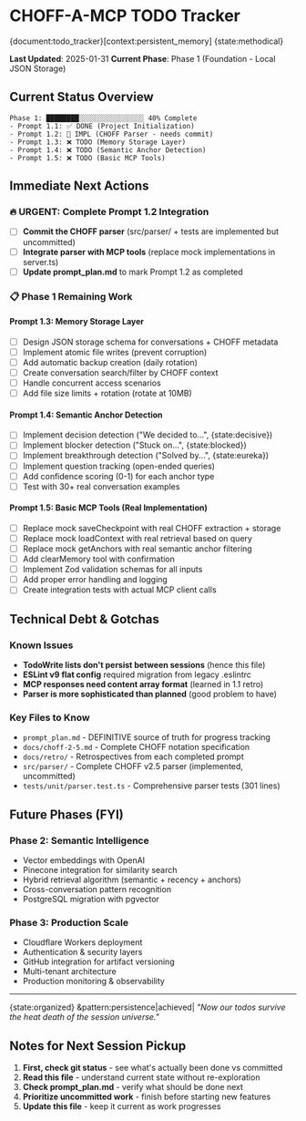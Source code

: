 # CHOFF-A-MCP TODO Tracker

{document:todo_tracker}[context:persistent_memory] {state:methodical}

**Last Updated**: 2025-01-31
**Current Phase**: Phase 1 (Foundation - Local JSON Storage)

## Current Status Overview

```
Phase 1: ████████░░░░░░░░░░░░░░░░ 40% Complete
- Prompt 1.1: ✅ DONE (Project Initialization)
- Prompt 1.2: 🚧 IMPL (CHOFF Parser - needs commit)
- Prompt 1.3: ❌ TODO (Memory Storage Layer)
- Prompt 1.4: ❌ TODO (Semantic Anchor Detection)
- Prompt 1.5: ❌ TODO (Basic MCP Tools)
```

## Immediate Next Actions

### 🔥 URGENT: Complete Prompt 1.2 Integration

- [ ] **Commit the CHOFF parser** (src/parser/ + tests are implemented but uncommitted)
- [ ] **Integrate parser with MCP tools** (replace mock implementations in server.ts)
- [ ] **Update prompt_plan.md** to mark Prompt 1.2 as completed

### 📋 Phase 1 Remaining Work

#### Prompt 1.3: Memory Storage Layer

- [ ] Design JSON storage schema for conversations + CHOFF metadata
- [ ] Implement atomic file writes (prevent corruption)
- [ ] Add automatic backup creation (daily rotation)
- [ ] Create conversation search/filter by CHOFF context
- [ ] Handle concurrent access scenarios
- [ ] Add file size limits + rotation (rotate at 10MB)

#### Prompt 1.4: Semantic Anchor Detection

- [ ] Implement decision detection ("We decided to...", {state:decisive})
- [ ] Implement blocker detection ("Stuck on...", {state:blocked})
- [ ] Implement breakthrough detection ("Solved by...", {state:eureka})
- [ ] Implement question tracking (open-ended queries)
- [ ] Add confidence scoring (0-1) for each anchor type
- [ ] Test with 30+ real conversation examples

#### Prompt 1.5: Basic MCP Tools (Real Implementation)

- [ ] Replace mock saveCheckpoint with real CHOFF extraction + storage
- [ ] Replace mock loadContext with real retrieval based on query
- [ ] Replace mock getAnchors with real semantic anchor filtering
- [ ] Add clearMemory tool with confirmation
- [ ] Implement Zod validation schemas for all inputs
- [ ] Add proper error handling and logging
- [ ] Create integration tests with actual MCP client calls

## Technical Debt & Gotchas

### Known Issues

- **TodoWrite lists don't persist between sessions** (hence this file)
- **ESLint v9 flat config** required migration from legacy .eslintrc
- **MCP responses need content array format** (learned in 1.1 retro)
- **Parser is more sophisticated than planned** (good problem to have)

### Key Files to Know

- `prompt_plan.md` - DEFINITIVE source of truth for progress tracking
- `docs/choff-2-5.md` - Complete CHOFF notation specification
- `docs/retro/` - Retrospectives from each completed prompt
- `src/parser/` - Complete CHOFF v2.5 parser (implemented, uncommitted)
- `tests/unit/parser.test.ts` - Comprehensive parser tests (301 lines)

## Future Phases (FYI)

### Phase 2: Semantic Intelligence

- Vector embeddings with OpenAI
- Pinecone integration for similarity search
- Hybrid retrieval algorithm (semantic + recency + anchors)
- Cross-conversation pattern recognition
- PostgreSQL migration with pgvector

### Phase 3: Production Scale

- Cloudflare Workers deployment
- Authentication & security layers
- GitHub integration for artifact versioning
- Multi-tenant architecture
- Production monitoring & observability

---

{state:organized} &pattern:persistence|achieved|
_"Now our todos survive the heat death of the session universe."_

## Notes for Next Session Pickup

1. **First, check git status** - see what's actually been done vs committed
2. **Read this file** - understand current state without re-exploration
3. **Check prompt_plan.md** - verify what should be done next
4. **Prioritize uncommitted work** - finish before starting new features
5. **Update this file** - keep it current as work progresses
